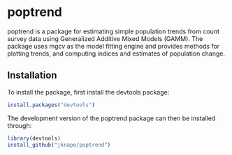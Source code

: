 # poptrend
poptrend is a package for estimating simple population trends from count survey data using Generalized Additive Mixed Models (GAMM). The package uses mgcv as the model fitting engine and provides methods for plotting trends, and computing indices and estimates of population change.

## Installation

To install the package, first install the devtools package:

```R
install.packages("devtools")
```

The development version of the poptrend package can then be installed through:

```R
library(devtools)
install_github("jknape/poptrend")
```
